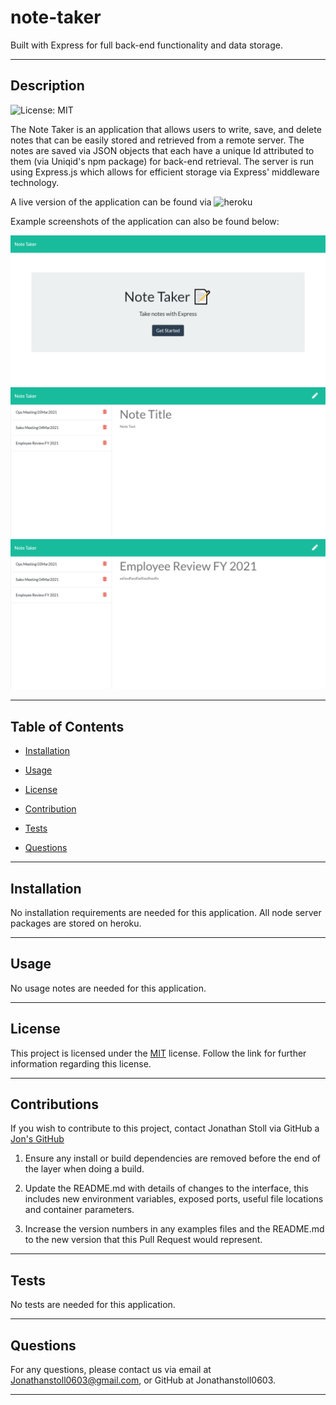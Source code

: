 # note-taker

Built with Express for full back-end functionality and data storage.

---
    
## Description

![License: MIT](https://img.shields.io/badge/License-MIT-yellow.svg)

The Note Taker is an application that allows users to write, save, and delete notes that can be easily stored and retrieved from a remote server. The notes are saved via JSON objects that each have a unique Id attributed to them (via Uniqid's npm package) for back-end retrieval. The server is run using Express.js which allows for efficient storage via Express' middleware technology. 

A live version of the application can be found via ![heroku]()

Example screenshots of the application can also be found below: 

![home page](./assets/images/homepage.png)
![notes page](./assets/images/notespage.png)
![view of a retrieved saved note](assets/images/notespageretrieval.png)

---
    
## Table of Contents
    
* [Installation](#installation)
    
* [Usage](#usage)
    
* [License](#license)
    
* [Contribution](#contributions)
    
* [Tests](#tests)
    
* [Questions](#questions)
    
---
    
## Installation

No installation requirements are needed for this application. All node server packages are stored on heroku.

---
    
## Usage
    
No usage notes are needed for this application.

---
    
   
## License
        
This project is licensed under the [MIT](https://opensource.org/licenses/MIT) license. Follow the link for further information regarding this license. 
        
---     
    
## Contributions
    
If you wish to contribute to this project, contact Jonathan Stoll via GitHub a [Jon's GitHub](https://github.com/jonathanstoll0603)

1. Ensure any install or build dependencies are removed before the end of the layer when doing a build.

2. Update the README.md with details of changes to the interface, this includes new environment variables, exposed ports, useful file locations and container parameters.

3. Increase the version numbers in any examples files and the README.md to the new version that this Pull Request would represent. 
    
---
    
## Tests
    
No tests are needed for this application.

---
    
## Questions
    
For any questions, please contact us via email at Jonathanstoll0603@gmail.com, or GitHub at Jonathanstoll0603.
    
---   